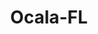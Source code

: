 ---
title: Ocala-FL
slug: ocala-fl
f_state:
- cms/state/florida.md
f_locations:
- cms/payday-loan/advance-america-1444.md
- cms/payday-loan/advance-america-1445.md
- cms/payday-loan/advance-america-1528.md
- cms/payday-loan/c-c-s-financial-services-5659.md
- cms/payday-loan/c-c-s-financial-services-5662.md
- cms/payday-loan/c-c-s-financial-services-5663.md
- cms/payday-loan/ccs-financial-services-9537.md
- cms/payday-loan/check-go-9730.md
- cms/payday-loan/check-the-cashing-store-14088.md
- cms/payday-loan/first-america-cash-advance-18094.md
- cms/payday-loan/jerrys-indoor-archery-range-&-19852.md
- cms/payday-loan/ocala-cash-till-payday-23154.md
- cms/payday-loan/ocala-cash-till-payday-23155.md
updated-on: '2024-05-30T13:41:28.615Z'
created-on: '2024-05-30T13:41:28.615Z'
published-on: '2024-05-30T13:54:32.469Z'
f_city: Ocala
layout: '[city].html'
tags: city
---